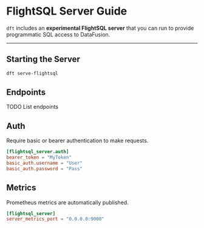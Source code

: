 # FlightSQL Server Guide

`dft` includes an **experimental FlightSQL server** that you can run to provide programmatic SQL access to DataFusion.

---

## Starting the Server

```sh
dft serve-flightsql
```

## Endpoints

TODO List endpoints

## Auth

Require basic or bearer authentication to make requests.

```toml
[flightsql_server.auth]
bearer_token = "MyToken"
basic_auth.username = "User"
basic_auth.password = "Pass"
```

## Metrics

Prometheus metrics are automatically published.


```toml
[flightsql_server]
server_metrics_port = "0.0.0.0:9000"
```
